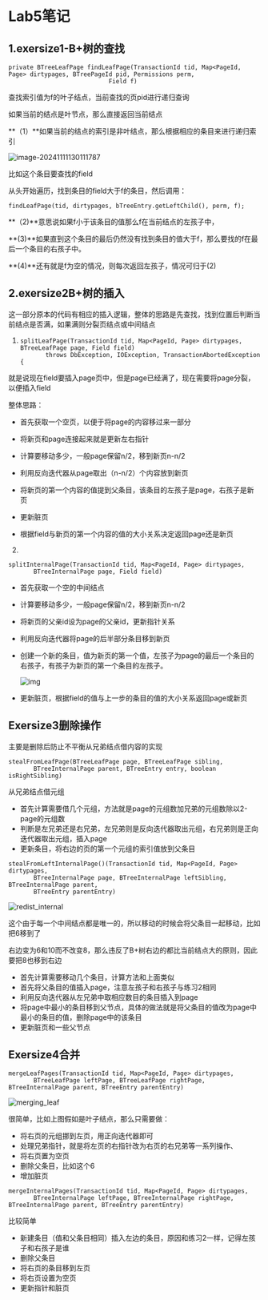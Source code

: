 # Lab5笔记

## 1.exersize1-B+树的查找

```
private BTreeLeafPage findLeafPage(TransactionId tid, Map<PageId, Page> dirtypages, BTreePageId pid, Permissions perm,
                            Field f)
```

查找索引值为f的叶子结点，当前查找的页pid进行递归查询

如果当前的结点是叶节点，那么直接返回当前结点

**（1）**如果当前的结点的索引是非叶结点，那么根据相应的条目来进行递归索引

![image-20241111130111787](C:\Users\hjl\AppData\Roaming\Typora\typora-user-images\image-20241111130111787.png)

比如这个条目要查找的field

从头开始遍历，找到条目的field大于f的条目，然后调用：

```
findLeafPage(tid, dirtypages, bTreeEntry.getLeftChild(), perm, f);
```

**（2)**意思说如果f小于该条目的值那么f在当前结点的左孩子中，

**(3)**如果直到这个条目的最后仍然没有找到条目的值大于f，那么要找的f在最后一个条目的右孩子中。

**(4)**还有就是f为空的情况，则每次返回左孩子，情况可归于(2)

## 2.exersize2B+树的插入

这一部分原本的代码有相应的插入逻辑，整体的思路是先查找，找到位置后判断当前结点是否满，如果满则分裂页结点或中间结点

1. ```
   splitLeafPage(TransactionId tid, Map<PageId, Page> dirtypages, BTreeLeafPage page, Field field)
          throws DbException, IOException, TransactionAbortedException {
   ```

就是说现在field要插入page页中，但是page已经满了，现在需要将page分裂，以便插入field

整体思路：

- 首先获取一个空页，以便于将page的内容移过来一部分
- 将新页和page连接起来就是更新左右指针

- 计算要移动多少，一般page保留n/2，移到新页n-n/2
- 利用反向迭代器从page取出（n-n/2）个内容放到新页
- 将新页的第一个内容的值提到父条目，该条目的左孩子是page，右孩子是新页
- 更新脏页
- 根据field与新页的第一个内容的值的大小关系决定返回page还是新页

2.

```
splitInternalPage(TransactionId tid, Map<PageId, Page> dirtypages,
       BTreeInternalPage page, Field field) 
```

- 首先获取一个空的中间结点

- 计算要移动多少，一般page保留n/2，移到新页n-n/2

- 将新页的父亲id设为page的父亲id，更新指针关系

- 利用反向迭代器将page的后半部分条目移到新页

- 创建一个新的条目，值为新页的第一个值，左孩子为page的最后一个条目的右孩子，有孩子为新页的第一个条目的左孩子。

  ![img](https://i-blog.csdnimg.cn/blog_migrate/f8cd4cd8a6fa93fd09304e6e7a40c81d.png)

- 更新脏页，根据field的值与上一步的条目的值的大小关系返回page或新页

## Exersize3删除操作

主要是删除后防止不平衡从兄弟结点借内容的实现

```
stealFromLeafPage(BTreeLeafPage page, BTreeLeafPage sibling,
       BTreeInternalPage parent, BTreeEntry entry, boolean isRightSibling)
```

从兄弟结点借元组

- 首先计算需要借几个元组，方法就是page的元组数加兄弟的元组数除以2-page的元组数
- 判断是左兄弟还是右兄弟，左兄弟则是反向迭代器取出元组，右兄弟则是正向迭代器取出元组，插入page
- 更新条目，将右边的页的第一个元组的索引值放到父条目

```
stealFromLeftInternalPage()(TransactionId tid, Map<PageId, Page> dirtypages,
       BTreeInternalPage page, BTreeInternalPage leftSibling, BTreeInternalPage parent,
       BTreeEntry parentEntry)
```

![redist_internal](C:\Users\hjl\Desktop\redist_internal.png)

这个由于每一个中间结点都是唯一的，所以移动的时候会将父条目一起移动，比如把6移到了

右边变为6和10而不改变8，那么违反了B+树右边的都比当前结点大的原则，因此要把8也移到右边

- 首先计算需要移动几个条目，计算方法和上面类似
- 首先将父条目的值插入page，注意左孩子和右孩子与练习2相同
- 利用反向迭代器从左兄弟中取相应数目的条目插入到page
- 将page中最小的条目移到父节点，具体的做法就是将父条目的值改为page中最小的条目的值，删除page中的该条目
- 更新脏页和一些父节点

## Exersize4合并

```
mergeLeafPages(TransactionId tid, Map<PageId, Page> dirtypages,
       BTreeLeafPage leftPage, BTreeLeafPage rightPage, BTreeInternalPage parent, BTreeEntry parentEntry)
```

![merging_leaf](C:\Users\hjl\Desktop\merging_leaf.png)

很简单，比如上图假如是叶子结点，那么只需要做：

- 将右页的元组挪到左页，用正向迭代器即可
- 处理兄弟指针，就是将左页的右指针改为右页的右兄弟等一系列操作、
- 将右页置为空页
- 删除父条目，比如这个6
- 增加脏页

```
mergeInternalPages(TransactionId tid, Map<PageId, Page> dirtypages,
       BTreeInternalPage leftPage, BTreeInternalPage rightPage, BTreeInternalPage parent, BTreeEntry parentEntry)
```

比较简单

- 新建条目（值和父条目相同）插入左边的条目，原因和练习2一样，记得左孩子和右孩子是谁
- 删除父条目
- 将右页的条目移到左页
- 将右页设置为空页
- 更新指针和脏页